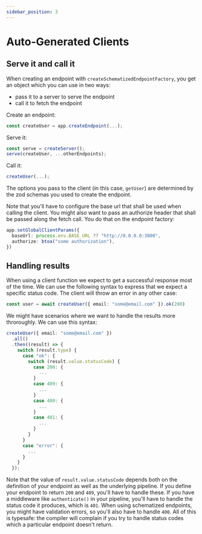```yaml
---
sidebar_position: 3
---
```


# Auto-Generated Clients

## Serve it and call it

When creating an endpoint with `createSchematizedEndpointFactory`, you get an object which you can use in two ways:

- pass it to a server to serve the endpoint
- call it to fetch the endpoint

Create an endpoint:

```TypeScript
const createUser = app.createEndpoint(...);
```

Serve it:

```TypeScript
const serve = createServer();
serve(createUser, ...otherEndpoints);
```

Call it:

```TypeScript
createUser(...);
```

The options you pass to the client (in this case, `getUser`) are determined by the zod schemas you used to create the endpoint.

Note that you'll have to configure the base url that shall be used when calling the client. You might also want to pass an authorize header that shall be passed along the fetch call. You do that on the endpoint factory:

```TypeScript
app.setGlobalClientParams({
  baseUrl: process.env.BASE_URL ?? "http://0.0.0.0:3000",
  authorize: btoa("some authorization"),
})
```

## Handling results

When using a client function we expect to get a successful response most of the time. We can use the following syntax to express that we expect a specific status code. The client will throw an error in any other case:

```TypeScript
const user = await createUser({ email: "some@email.com" }).ok(200)
```

We might have scenarios where we want to handle the results more throroughly. We can use this syntax:

```TypeScript
createUser({ email: "some@email.com" })
  .all()
  .then((result) => {
    switch (result.type) {
      case "ok": {
        switch (result.value.statusCode) {
          case 200: {
            ...
          }
          case 409: {
            ...
          }
          case 400: {
            ...
          }
          case 401: {
            ...
          }
        }
      }
      case "error": {
        ...
      }
    }
  });
```

Note that the value of `result.value.statusCode` depends both on the definition of your endpoint as well as the underlying pipeline. If you define your endpoint to return `200` and `409`, you'll have to handle these. If you have a middleware like `authenticate()` in your pipeline, you'll have to handle the status code it produces, which is `401`. When using schematized endpoints, you might have validation errors, so you'll also have to handle `400`. All of this is typesafe: the compiler will complain if you try to handle status codes which a particular endpoint doesn't return.
